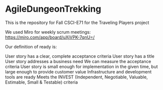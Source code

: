 # AgileDungeonTrekking
This is the repository for Fall CSCI-E71 for the Traveling Players project


We used Miro for weekly scrum meetings: https://miro.com/app/board/uXjVPK-7qnU=/


Our definition of ready is: 

User story has a clear, complete acceptance criteria
User story has a title
User story addresses a business need
We can measure the acceptance criteria
User story is small enough for implementation in the given time, but large enough to provide customer value
Infrastructure and development tools are ready
Meets the INVEST (Independent, Negotiable, Valuable, Estimable, Small & Testable) criteria
